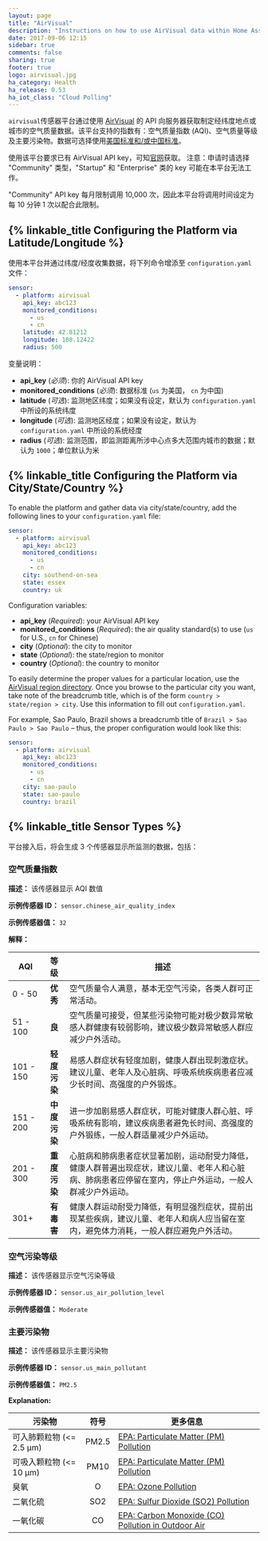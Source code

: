 ```yaml
---
layout: page
title: "AirVisual"
description: "Instructions on how to use AirVisual data within Home Assistant"
date: 2017-09-06 12:15
sidebar: true
comments: false
sharing: true
footer: true
logo: airvisual.jpg
ha_category: Health
ha_release: 0.53
ha_iot_class: "Cloud Polling"
---
```


`airvisual`传感器平台通过使用 [AirVisual](https://airvisual.com/) 的 API 向服务器获取制定经纬度地点或城市的空气质量数据。该平台支持的指数有：空气质量指数 (AQI)、空气质量等级及主要污染物。数据可选择使用[美国标准和/或中国标准](http://www.clm.com/publication.cfm?ID=366)。

使用该平台要求已有 AirVisual API key，可知[官网](https://airvisual.com/api)获取。 注意：申请时请选择 "Community" 类型，"Startup" 和 "Enterprise" 类的 key 可能在本平台无法工作。

<p class='note warning'>
"Community" API key 每月限制调用 10,000 次，因此本平台将调用时间设定为每 10 分钟 1 次以配合此限制。</p>

## {% linkable_title Configuring the Platform via Latitude/Longitude %}

使用本平台并通过纬度/经度收集数据，将下列命令增添至 `configuration.yaml` 文件：

```yaml
sensor:
  - platform: airvisual
    api_key: abc123
    monitored_conditions:
      - us
      - cn
    latitude: 42.81212
    longitude: 108.12422
    radius: 500
```

变量说明：

- **api_key** (*必须*): 你的 AirVisual API key
- **monitored_conditions** (*必须*): 数据标准
(`us` 为美国， `cn` 为中国)
- **latitude** (*可选*): 监测地区纬度；如果没有设定，默认为 `configuration.yaml` 中所设的系统纬度
- **longitude** (*可选*): 监测地区经度；如果没有设定，默认为 `configuration.yaml` 中所设的系统经度
- **radius** (*可选*): 监测范围，即监测距离所涉中心点多大范围内城市的数据；默认为 `1000`；单位默认为米


## {% linkable_title Configuring the Platform via City/State/Country %}

To enable the platform and gather data via city/state/country, add the
following lines to your `configuration.yaml` file:

```yaml
sensor:
  - platform: airvisual
    api_key: abc123
    monitored_conditions:
      - us
      - cn
    city: southend-on-sea
    state: essex
    country: uk
```

Configuration variables:

- **api_key** (*Required*): your AirVisual API key
- **monitored_conditions** (*Required*): the air quality standard(s) to use
(`us` for U.S., `cn` for Chinese)
- **city** (*Optional*): the city to monitor
- **state** (*Optional*): the state/region to monitor
- **country** (*Optional*): the country to monitor

To easily determine the proper values for a particular location, use the
[AirVisual region directory](https://airvisual.com/world). Once you browse to the particular city you want,
take note of the breadcrumb title, which is of the form
`country > state/region > city`. Use this information to fill out
`configuration.yaml`.

For example, Sao Paulo, Brazil shows a breadcrumb title of
`Brazil > Sao Paulo > Sao Paulo` – thus, the proper configuration would look
like this:

```yaml
sensor:
  - platform: airvisual
    api_key: abc123
    monitored_conditions:
      - us
      - cn
    city: sao-paulo
    state: sao-paulo
    country: brazil
```

## {% linkable_title Sensor Types %}

平台接入后，将会生成 3 个传感器显示所监测的数据，包括：

### 空气质量指数

**描述：** 该传感器显示 AQI 数值

**示例传感器 ID：** `sensor.chinese_air_quality_index`

**示例传感器值：** `32`

**解释：**

AQI | 等级 | 描述
------- | :----------------: | ----------
0 - 50  | **优秀** | 空气质量令人满意，基本无空气污染，各类人群可正常活动。
51 - 100  | **良** | 空气质量可接受，但某些污染物可能对极少数异常敏感人群健康有较弱影响，建议极少数异常敏感人群应减少户外活动。
101 - 150 | **轻度污染** | 易感人群症状有轻度加剧，健康人群出现刺激症状。建议儿童、老年人及心脏病、呼吸系统疾病患者应减少长时间、高强度的户外锻炼。
151 - 200 | **中度污染** | 进一步加剧易感人群症状，可能对健康人群心脏、呼吸系统有影响，建议疾病患者避免长时间、高强度的户外锻练，一般人群适量减少户外运动。
201 - 300 | **重度污染** | 心脏病和肺病患者症状显著加剧，运动耐受力降低，健康人群普遍出现症状，建议儿童、老年人和心脏病、肺病患者应停留在室内，停止户外运动，一般人群减少户外运动。
301+ | **有毒害** | 健康人群运动耐受力降低，有明显强烈症状，提前出现某些疾病，建议儿童、老年人和病人应当留在室内，避免体力消耗，一般人群应避免户外活动。

### 空气污染等级

**描述：** 该传感器显示空气污染等级

**示例传感器 ID：** `sensor.us_air_pollution_level`

**示例传感器值：** `Moderate`

### 主要污染物

**描述：** 该传感器显示主要污染物

**示例传感器 ID：** `sensor.us_main_pollutant`

**示例传感器值：** `PM2.5`

**Explanation:**

污染物 | 符号 | 更多信息
------- | :----------------: | ----------
可入肺颗粒物 (<= 2.5 μm) | PM2.5 | [EPA: Particulate Matter (PM) Pollution ](https://www.epa.gov/pm-pollution)
可吸入颗粒物 (<= 10 μm) | PM10 | [EPA: Particulate Matter (PM) Pollution ](https://www.epa.gov/pm-pollution)
臭氧 | O | [EPA: Ozone Pollution](https://www.epa.gov/ozone-pollution)
二氧化硫 | SO2 | [EPA: Sulfur Dioxide (SO2) Pollution](https://www.epa.gov/so2-pollution)
一氧化碳 | CO | [EPA: Carbon Monoxide (CO) Pollution in Outdoor Air](https://www.epa.gov/co-pollution)



